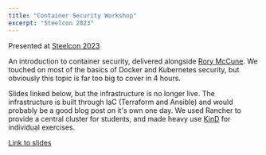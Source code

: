 ```yaml
---
title: "Container Security Workshop"
excerpt: "Steelcon 2023"
---
```


Presented at [Steelcon 2023](https://www.steelcon.info/)

An introduction to container security, delivered alongside [Rory McCune](https://raesene.github.io). We touched on most of the basics of Docker and Kubernetes security, but obviously this topic is far too big to cover in 4 hours. 

Slides linked below, but the infrastructure is no longer live. The infrastructure is built through IaC (Terraform and Ansible) and would probably be a good blog post on it's own one day. We used Rancher to provide a central cluster for students, and made heavy use [KinD](https://kind.sigs.k8s.io) for individual exercises. 

[Link to slides](/assets/talks/Steelcon-Container-Security-Workshop.pdf)